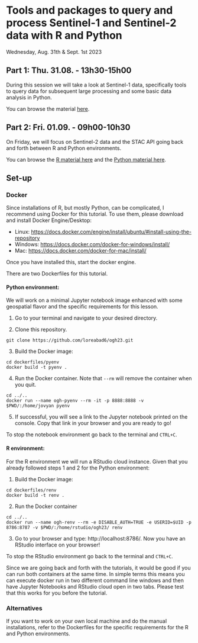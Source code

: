 # Tools and packages to query and process Sentinel-1 and Sentinel-2 data with R and Python

Wednesday, Aug. 31th & Sept. 1st 2023

## Part 1: Thu. 31.08. - 13h30-15h00
During this session we will take a look at Sentinel-1 data, specifically tools to query data for subsequent large processing and some basic data analysis in Python.

You can browse the material [here](https://loreabad6.github.io/ogh23/notebooks/jupyter/sentinel1.html).

## Part 2: Fri. 01.09. - 09h00-10h30
On Friday, we will focus on Sentinel-2 data and the STAC API going back and forth between R and Python environments. 

You can browse the [R material here](https://loreabad6.github.io/ogh23/notebooks/quarto/sentinel2.html) and the [Python material here](https://loreabad6.github.io/ogh23/notebooks/jupyter/sentinel2.html).

## Set-up

### Docker
Since installations of R, but mostly Python, can be complicated, I recommend using Docker for this tutorial. To use them, please download and install Docker Engine/Desktop:

- Linux: https://docs.docker.com/engine/install/ubuntu/#install-using-the-repository
- Windows: https://docs.docker.com/docker-for-windows/install/
- Mac: https://docs.docker.com/docker-for-mac/install/

Once you have installed this, start the docker engine. 

There are two Dockerfiles for this tutorial.

#### Python environment: 

We will work on a minimal Jupyter notebook image enhanced with some geospatial flavor and the specific requirements for this lesson.

1. Go to your terminal and navigate to your desired directory. 

2. Clone this repository.
```
git clone https://github.com/loreabad6/ogh23.git
```

3. Build the Docker image:
```
cd dockerfiles/pyenv
docker build -t pyenv . 
```

4. Run the Docker container. Note that `--rm` will remove the container when you quit. 
```
cd ../..
docker run --name ogh-pyenv --rm -it -p 8888:8888 -v $PWD/:/home/jovyan pyenv 
```

5. If successful, you will see a link to the Jupyter notebook printed on the console. Copy that link in your browser and you are ready to go!

To stop the notebook environment go back to the terminal and `CTRL+C`.

#### R environment:

For the R environment we will run a RStudio cloud instance. Given that you already followed steps 1 and 2 for the Python environment:

1. Build the Docker image:
```
cd dockerfiles/renv
docker build -t renv . 
```

2. Run the Docker container
```
cd ../..
docker run --name ogh-renv --rm -e DISABLE_AUTH=TRUE -e USERID=$UID -p 8786:8787 -v $PWD/:/home/rstudio/ogh23/ renv
```

3. Go to your browser and type: http://localhost:8786/. Now you have an RStudio interface on your browser!

To stop the RStudio environment go back to the terminal and `CTRL+C`.

Since we are going back and forth with the tutorials, it would be good if you can run both containers at the same time. In simple terms this means you can execute docker run in two different command line windows and then have Jupyter Notebooks and RStudio cloud open in two tabs. Please test that this works for you before the tutorial. 

### Alternatives

If you want to work on your own local machine and do the manual installations, refer to the Dockerfiles for the specific requirements for the R and Python environments. 